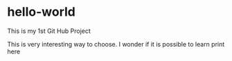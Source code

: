 # hello-world
This is my 1st Git Hub Project

This is very interesting way to choose. I wonder if it is possible to learn print here

